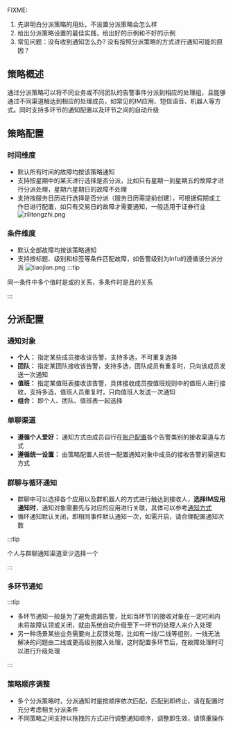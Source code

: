 FIXME:
1. 先讲明白分派策略的用处，不设置分派策略会怎么样
2. 给出分派策略设置的最佳实践，给出好的示例和不好的示例
3. 常见问题：没有收到通知怎么办? 没有按照分派策略的方式进行通知可能的原因？


## 策略概述
通过分派策略可以将不同业务或不同团队的告警事件分派到相应的处理组，且能够通过不同渠道触达到相应的处理成员，如常见的IM应用、短信语音、机器人等方式。同时支持多环节的通知配置以及环节之间的自动升级

## 策略配置
### 时间维度
- 默认所有时间的故障均按该策略通知
- 支持按星期中的某天进行选择是否分派，比如只有星期一到星期五的故障才进行分派处理，星期六星期日的故障不处理
- 支持按服务日历进行选择是否分派（服务日历需提前创建），可根据假期或工作日进行配置，如只有交易日的故障才需要通知，一般适用于证券行业
![rilitongzhi.png](https://api.apifox.com/api/v1/projects/4169655/resources/435757/image-preview)
### 条件维度
- 默认全部故障均按该策略通知
- 支持按标题、级别和标签等条件匹配故障，如告警级别为Info的遵循该分派分派
![tiaojian.png](https://api.apifox.com/api/v1/projects/4169655/resources/435758/image-preview)
:::tip

同一条件中多个值时是或的关系，多条件时是且的关系

:::
## 分派配置
### 通知对象
- **个人：** 指定某些成员接收该告警，支持多选，不可重复选择
- **团队：** 指定某团队接收该告警，支持多选，团队成员有重复时，只向该成员发送一次通知
- **值班：** 指定某值班表接收该告警，具体接收成员按值班规则中的值班人进行接收，支持多选，值班人员重复时，只向值班人发送一次通知
- **组合：** 即个人、团队、值班表一起选择
### 单聊渠道
- **遵循个人爱好：** 通知方式由成员自行在[账户配置]()各个告警类别的接收渠道与方式
- **遵循统一设置：** 由策略配置人员统一配置通知对象中成员的接收告警的渠道和方式

### 群聊与循环通知
- 群聊中可以选择各个应用以及群机器人的方式进行触达到接收人，**选择IM应用通知时**，通知对象需要先与对应的应用进行关联，具体可以参考[通知方式]()
- 循环通知默认关闭，即相同事件默认通知一次，如需开启，请合理配置通知次数

:::tip

个人与群聊通知渠道至少选择一个

:::
### 多环节通知

:::tip

- 多环节通知一般是为了避免遗漏告警，比如当环节1的接收对象在一定时间内未将故障认领或关闭，就由系统自动升级至下一环节的处理人来介入处理
- 另一种场景某些业务需要向上反馈处理，比如有一线/二线等组别，一线无法解决的问题由二线或更高级别接入处理，这时配置多环节后，在故障处理时可以进行升级处理

:::
### 策略顺序调整
- 多个分派策略时，分派通知时是按顺序依次匹配，匹配到即终止，请在配置时充分考虑相关分派条件
- 不同策略之间支持以拖拽的方式进行调整通知顺序，调整即生效，请慎重操作